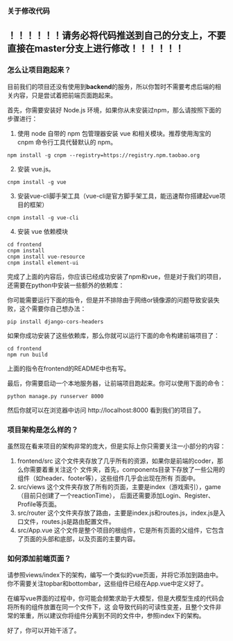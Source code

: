 ### 关于修改代码
## ！！！！！！请务必将代码推送到自己的分支上，不要直接在master分支上进行修改！！！！！！


### 怎么让项目跑起来？
目前我们的项目还没有使用到**backend**的服务，所以你暂时不需要考虑后端的相关内容，只是尝试着把前端页面跑起来。

首先，你需要安装好 Node.js 环境，如果你从未安装过npm，那么请按照下面的步骤进行：

1. 使用 node 自带的 npm 包管理器安装 vue 和相关模块。推荐使用淘宝的 cnpm 命令行工具代替默认的 npm。

```
npm install -g cnpm --registry=https://registry.npm.taobao.org
```

2. 安装 vue.js。
```
cnpm install -g vue
```

3. 安装vue-cli脚手架工具（vue-cli是官方脚手架工具，能迅速帮你搭建起vue项目的框架）
```
cnpm install -g vue-cli
```

4. 安装 vue 依赖模块
```
cd frontend
cnpm install
cnpm install vue-resource
cnpm install element-ui
```

完成了上面的内容后，你应该已经成功安装了npm和vue，但是对于我们的项目，还需要在python中安装一些额外的依赖库：

你可能需要运行下面的指令，但是并不排除由于网络or镜像源的问题导致安装失败，这个需要你自己想办法：
```
pip install django-cors-headers
```

如果你成功安装了这些依赖库，那么你就可以运行下面的命令构建前端项目了：
```
cd frontend
npm run build
```
上面的指令在frontend的README中也有写。

最后，你需要启动一个本地服务器，让前端项目跑起来。你可以使用下面的命令：

```
python manage.py runserver 8000
```

然后你就可以在浏览器中访问 http://localhost:8000 看到我们的项目了。

### 项目架构是怎么样的？
虽然现在看来项目的架构非常的庞大，但是实际上你只需要关注一小部分的内容：
1. frontend/src 这个文件夹存放了几乎所有的资源，如果你是前端的coder，那么你需要着重关注这个
文件夹，首先，components目录下存放了一些公用的组件（如header、footer等），这些组件几乎会出现在所有
页面中。
2. src/views 这个文件夹存放了所有的页面，主要是index（游戏索引），game（目前只创建了一个reactionTime），
后面还需要添加Login、Register、Profile等页面。
3. src/router 这个文件夹存放了路由，主要是index.js和routes.js，index.js是入口文件，routes.js是路由配置文件。
4. src/App.vue 这个文件是整个项目的根组件，它是所有页面的父组件，它包含了页面的头部和底部，以及页面的主要内容。

### 如何添加前端页面？
请参照views/index下的架构，编写一个类似的vue页面，并将它添加到路由中。你不需要关注topbar和bottombar，这些组件已经在App.vue中定义好了。

在编写vue界面的过程中，你可能会频繁求助于大模型，但是大模型生成的代码会将所有的组件放置在同一个文件下，这
会导致代码的可读性变差，且整个文件非常的笨重，所以建议你将组件分离到不同的文件中，参照index下的架构。

好了，你可以开始干活了。